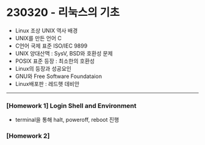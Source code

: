 # 230320 - 리눅스의 기초
- Linux 조상 UNIX 역사 배경
- UNIX를 만든 언어 C
- C언어 국제 표준 ISO/IEC 9899
- UNIX 양대산맥 : SysV, BSD와 호환성 문제
- POSIX 표준 등장 :  최소한의 호환성
- Linux의 등장과 성공요인
- GNU와 Free Software Foundataion 
- Linux배포판 : 레드햇 데비안

---
### [Homework 1] Login Shell and Environment
- terminal을 통해 halt, poweroff, reboot 진행
### [Homework 2]  
